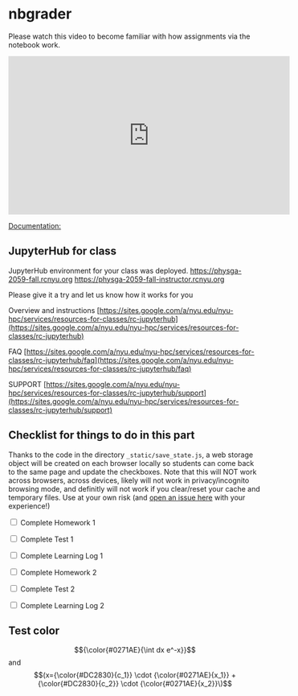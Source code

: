 # nbgrader

Please watch this video to become familiar with how assignments via the notebook work.

<iframe width="560" height="315" src="https://www.youtube.com/embed/5WUm0QuJdFw" frameborder="0" allow="accelerometer; autoplay; encrypted-media; gyroscope; picture-in-picture" allowfullscreen></iframe>

[Documentation:](https://nbgrader.readthedocs.io/en/stable/)


## JupyterHub for class

JupyterHub environment for your class was deployed.
https://physga-2059-fall.rcnyu.org
https://physga-2059-fall-instructor.rcnyu.org
   
Please give it a try and let us know how it works for you
   
Overview and instructions
[https://sites.google.com/a/nyu.edu/nyu-hpc/services/resources-for-classes/rc-jupyterhub](https://sites.google.com/a/nyu.edu/nyu-hpc/services/resources-for-classes/rc-jupyterhub)
   
FAQ
[https://sites.google.com/a/nyu.edu/nyu-hpc/services/resources-for-classes/rc-jupyterhub/faq](https://sites.google.com/a/nyu.edu/nyu-hpc/services/resources-for-classes/rc-jupyterhub/faq)   

SUPPORT
[https://sites.google.com/a/nyu.edu/nyu-hpc/services/resources-for-classes/rc-jupyterhub/support](https://sites.google.com/a/nyu.edu/nyu-hpc/services/resources-for-classes/rc-jupyterhub/support)
 


## Checklist for things to do in this part

Thanks to the code in the directory `_static/save_state.js`, a web storage object will be created on each browser locally so students can come back to the same page and update the checkboxes. 
Note that this will NOT work across browsers, across devices, likely will not work in privacy/incognito browsing mode, and definitly will not work if you clear/reset your cache and temporary files.
Use at your own risk (and [open an issue here](https://github.com/firasm/jupyterbook_course_template/issues) with your experience!)


<label><input type="checkbox" id="box-1" class="box"> Complete Homework 1 </input></label>

<label><input type="checkbox" id="box-2" class="box"> Complete Test 1 </input></label>

<label><input type="checkbox" id="box-3" class="box"> Complete Learning Log 1 </input></label>

<label><input type="checkbox" id="box-4" class="box"> Complete Homework 2 </input></label>

<label><input type="checkbox" id="box-5" class="box"> Complete Test 2 </input></label>

<label><input type="checkbox" id="box-6" class="box"> Complete Learning Log 2 </input></label>


## Test color

$${\color{#0271AE}{\int dx e^-x}}$$ and $$(x={\color{#DC2830}{c_1}} \cdot {\color{#0271AE}{x_1}} + {\color{#DC2830}{c_2}} \cdot {\color{#0271AE}{x_2}}\)$$